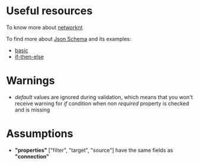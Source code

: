 # Useful resources

To know more about [networknt](https://github.com/networknt/json-schema-validator)

To find more about [Json Schema](https://json-schema.org/specification) and its examples:
* [basic](https://json-schema.org/learn/getting-started-step-by-step)
* [if-then-else](https://json-schema.org/understanding-json-schema/reference/conditionals#ifthenelse)

# Warnings

* *default* values are ignored during validation, which means that you won't receive warning for *if* 
condition when non *required* property is checked and is missing

# Assumptions
* __"properties"__ ["filter", "target", "source"] have the same fields as __"connection"__

